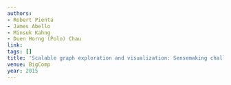 ```yaml
---
authors:
- Robert Pienta
- James Abello
- Minsuk Kahng
- Duen Horng (Polo) Chau
link:
tags: []
title: 'Scalable graph exploration and visualization: Sensemaking challenges and opportunities.'
venue: BigComp
year: 2015
---
```


